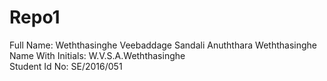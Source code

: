 # Repo1

Full Name: Weththasinghe Veebaddage Sandali Anuththara Weththasinghe <br>
Name With Initials: W.V.S.A.Weththasinghe <br>
Student Id No: SE/2016/051
